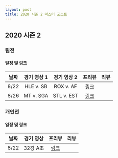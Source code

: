 ```yaml
---
layout: post
title: 2020 시즌 2 마스터 포스트
---
```


## 2020 시즌 2

### 팀전 
#### 일정 및 링크

| 날짜 | 경기 영상 1 | 경기 영상 2 | 프리뷰 | 리뷰 | 
|:---:|:---:|:---:|:---:|:---:|
| 8/22 | HLE v. SB | ROX v. AF | [링크](../t2020-2-1-1-p) | |
| 8/26 | MT v. SGA | STL v. EST | [링크](../t2020-2-1-1-p) | |



### 개인전 
#### 일정 및 링크

| 날짜 | 경기 영상 | 프리뷰 | 리뷰 | 
|:---:|:---:|:---:|:---:|
| 8/22 | 32강 A조 | [링크](../s2020-2-1-1-p) | |
